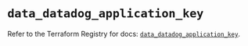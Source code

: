 # `data_datadog_application_key`

Refer to the Terraform Registry for docs: [`data_datadog_application_key`](https://registry.terraform.io/providers/datadog/datadog/3.75.0/docs/data-sources/application_key).
